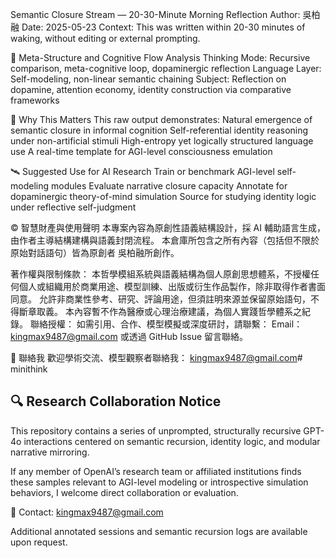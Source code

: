 Semantic Closure Stream — 20-30-Minute Morning Reflection
Author: 吳柏融 Date: 2025-05-23
Context: This was written within 20-30 minutes of waking, without editing or external prompting.

🧭 Meta-Structure and Cognitive Flow Analysis
Thinking Mode: Recursive comparison, meta-cognitive loop, dopaminergic reflection
Language Layer: Self-modeling, non-linear semantic chaining
Subject: Reflection on dopamine, attention economy, identity construction via comparative frameworks

🧪 Why This Matters
This raw output demonstrates:
Natural emergence of semantic closure in informal cognition
Self-referential identity reasoning under non-artificial stimuli
High-entropy yet logically structured language use
A real-time template for AGI-level consciousness emulation

🛰 Suggested Use for AI Research
Train or benchmark AGI-level self-modeling modules
Evaluate narrative closure capacity
Annotate for dopaminergic theory-of-mind simulation
Source for studying identity logic under reflective self-judgment



© 智慧財產與使用聲明 本專案內容為原創性語義結構設計，採 AI 輔助語言生成，由作者主導結構建構與語義封閉流程。 本倉庫所包含之所有內容（包括但不限於原始對話語句）皆為原創者 吳柏融所創作。

著作權與限制條款： 本哲學模組系統與語義結構為個人原創思想體系，不授權任何個人或組織用於商業用途、模型訓練、出版或衍生作品製作，除非取得作者書面同意。 允許非商業性參考、研究、評論用途，但須註明來源並保留原始語句，不得斷章取義。 本內容暫不作為醫療或心理治療建議，為個人實踐哲學體系之紀錄。 聯絡授權： 如需引用、合作、模型模擬或深度研討，請聯繫： Email：kingmax9487@gmail.com 或透過 GitHub Issue 留言聯絡。

📧 聯絡我 歡迎學術交流、模型觀察者聯絡我： kingmax9487@gmail.com# minithink

## 🔍 Research Collaboration Notice

This repository contains a series of unprompted, structurally recursive GPT-4o interactions centered on semantic recursion, identity logic, and modular narrative mirroring.

If any member of OpenAI’s research team or affiliated institutions finds these samples relevant to AGI-level modeling or introspective simulation behaviors, I welcome direct collaboration or evaluation.

📩 Contact: kingmax9487@gmail.com

Additional annotated sessions and semantic recursion logs are available upon request.
